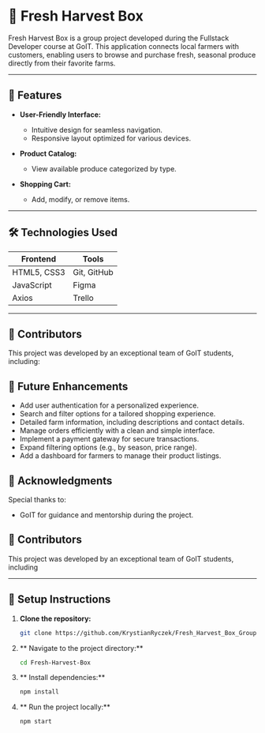# 🥬 Fresh Harvest Box

Fresh Harvest Box is a group project developed during the Fullstack Developer course at GoIT. This application connects local farmers with customers, enabling users to browse and purchase fresh, seasonal produce directly from their favorite farms. 

---

## 🌟 Features

- **User-Friendly Interface:**
  - Intuitive design for seamless navigation.
  - Responsive layout optimized for various devices.

- **Product Catalog:**
  - View available produce categorized by type.

- **Shopping Cart:**
  - Add, modify, or remove items.

---

## 🛠️ Technologies Used

| Frontend      | Tools        |
|---------------|--------------|
| HTML5, CSS3   | Git, GitHub  |
| JavaScript    | Figma        |
| Axios         | Trello       | 

---

## 🤝 Contributors
This project was developed by an exceptional team of GoIT students, including:

## 🔮 Future Enhancements
- Add user authentication for a personalized experience.
- Search and filter options for a tailored shopping experience.
- Detailed farm information, including descriptions and contact details.
- Manage orders efficiently with a clean and simple interface.
- Implement a payment gateway for secure transactions.
- Expand filtering options (e.g., by season, price range).
- Add a dashboard for farmers to manage their product listings.

## 🙏 Acknowledgments
Special thanks to:
- GoIT for guidance and mentorship during the project.

## 🤝 Contributors
This project was developed by an exceptional team of GoIT students, including

---

## 🚀 Setup Instructions

1. **Clone the repository:**
   ```bash
   git clone https://github.com/KrystianRyczek/Fresh_Harvest_Box_Group6
2. ** Navigate to the project directory:**
   ```bash
   cd Fresh-Harvest-Box
3. ** Install dependencies:**
   ```bash
   npm install
4. ** Run the project locally:**
   ```bash
   npm start
